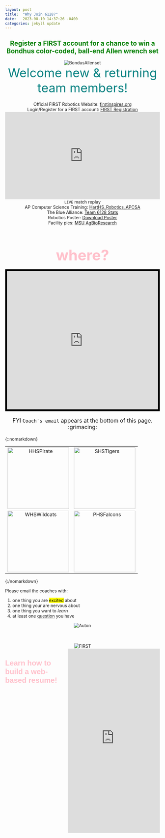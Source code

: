 ```yaml
---
layout: post
title:  "Why Join 6128?"
date:   2023-08-10 14:37:26 -0400
categories: jekyll update
---
```

<div style="text-align: center;">
  <h2 style="color: green;">Register a FIRST account for a chance to win a Bondhus color-coded, ball-end Allen wrench set</h2>
</div>

<div style="text-align: center;">
  <img src="https://3989ac5bcbe1edfc864a-0a7f10f87519dba22d2dbc6233a731e5.ssl.cf2.rackcdn.com/bondhus42/72-dpi-graphics/colorguard/69637_copy2.png" alt="BondusAllenset">
</div>

<div style="text-align: center; margin-bottom: 20px;">
  <span style="display: block; font-size: 40px; color: #008080;">
    Welcome new & returning team members!
  </span>
</div>

<head>
  <style>
    .break-item {
      margin: 20px 0 !important; <!-- added important rule -->
    }
  </style>
</head>

<div style="text-align: center; margin-bottom: 20px;">
  Official FIRST Robotics Website: <a href="https://www.firstinspires.org/robotics/frc">firstinspires.org</a><br class="break-item">
  Login/Register for a FIRST account: <a href="https://login2.firstinspires.org/Account/Login">FIRST Registration</a><br class="break-item">
  <div style="display: flex; justify-content: center;">
    <div style="max-width: 100%; width: 100%; position: relative; padding-bottom: 56.25%; /* 16:9 aspect ratio */">
      <iframe src="https://www.youtube.com/embed/C77dCZUTUpo" frameborder="0" allowfullscreen style="position: absolute; top: 0; left: 0; width: 100%; height: 100%;"></iframe>
    </div>
  </div>
  <code>LIVE</code> match replay<br class="break-item">
  AP Computer Science Training: <a href="https://runestone.academy/ns/books/published/HartHS_APCSA_FRC24/index.html">HartHS_Robotics_APCSA</a><br class="break-item">
  The Blue Alliance: <a href="https://www.thebluealliance.com/team/6128">Team 6128 Stats</a><br class="break-item">
  Robotics Poster: <a href="https://drive.google.com/file/d/1ncob92Pq0ILPDAlG7XROPMt_NxwRxsf3/view?usp=sharing">Download Poster</a><br class="break-item">
  Facility pics: <a href="https://drive.google.com/drive/folders/1x9UObfBQId2rwInRlrZxavEPQuLbMj_R?usp=sharing">MSU AgBioResearch</a><br class="break-item">
</div>

<div style="text-align: center;">
  <h3 style="color: pink; font-size: 48px; margin-bottom: 0; font-weight: bold;">where?</h3><br>
</div>

<div style="display: flex; justify-content: center; margin-bottom: 20px;">
  <iframe src="https://www.google.com/maps/embed?pb=!1m14!1m8!1m3!1d11530.621704532181!2d-86.37018675933841!3d43.73848451891624!3m2!1i1024!2i768!4f13.1!3m3!1m2!1s0x881c0784c753ce87%3A0x119a6d0133cc6700!2sMichigan%20State%20University%20AgBioResearch%20West%20Central%20Michigan%20Research%20and%20Extension%20Center!5e0!3m2!1sen!2sus!4v1691718293562!5m2!1sen!2sus" width="600" height="450" style="border:6px solid black;" allowfullscreen="" loading="lazy" referrerpolicy="no-referrer-when-downgrade"></iframe>
</div>

<div style="text-align: center; margin-bottom: 20px;">
  <span style="display: block; font-size: 18px;">
    FYI <code>Coach's email</code> appears at the bottom of this page. :grimacing:
  </span>
</div>

{::nomarkdown}
<table style="width:100%; text-align:center; border-collapse: collapse; border: none;">
  <tr>
    <td style="border-radius: 10px; overflow: hidden;">
      <img src="https://s3-us-west-2.amazonaws.com/sportshub2-uploads-prod/files/sites/893/2018/09/26151545/HPS_Pirate_RGB.png" alt="HHSPirate" width="200">
    </td>
    <td style="border-radius: 10px; overflow: hidden;">
      <img src="https://s3-us-west-2.amazonaws.com/sportshub2-uploads-prod/files/sites/1583/2017/08/02153836/517.png" alt="SHSTigers" width="200">
    </td>
  </tr>
  <tr>
    <td style="border-radius: 10px; overflow: hidden;">
      <img src="https://walkervillewildcats.com/wp-content/uploads/2018/11/Wildcat4.png" alt="WHSWildcats" width="200">
    </td>
    <td style="border-radius: 10px; overflow: hidden;">
      <img src="https://cmsv2-assets.apptegy.net/uploads/2721/logo/3009/logo.png" alt="PHSFalcons" width="200">
    </td>
  </tr>
</table>
{:/nomarkdown}

Please email the coaches with:
<ol>
  <li>one thing you are <mark>excited</mark> about</li>
  <li>one thing your are nervous about</li>
  <li>one thing you want to <em>learn</em></li>
  <li>at least one <span style="text-decoration: underline;">question</span> you have</li>
</ol>
<div style="display: flex; justify-content: center; margin-bottom: 50px;">
  <img src="https://www.chiefdelphi.com/uploads/default/original/3X/2/c/2c8ea0c8df7a9f0cd14aa04289ad8b23d94a3e06.gif" alt="Auton">
</div>

<div style="display: flex; justify-content: center;">
  <img src="https://seekvectorlogo.net/wp-content/uploads/2019/03/first-robotics-competition-vector-logo.png" alt="FIRST">
</div>

<div style="display: flex; justify-content: center;">
  <h4 style="color: pink; font-family: Arial, sans-serif; font-size: 24px; margin-bottom: 0;">Learn how to build a web-based resume!</h4><br>
  <iframe src="https://resume-template.joelglovier.com/" width="100%" height="600" frameborder="0"></iframe>
</div>

[firstinspires]: https://www.firstinspires.org/robotics/frc
[firstreg]: https://login2.firstinspires.org/Account/Login
[Qual78]: https://www.thebluealliance.com/match/2023miwmi_qm78
[APCSA]: https://runestone.academy/ns/books/published/HartHS_APCSA_FRC24/index.html
[MSU]: https://drive.google.com/drive/folders/1x9UObfBQId2rwInRlrZxavEPQuLbMj_R?usp=sharing
[TBA]: https://www.thebluealliance.com/team/6128
[FRCPoster]: https://drive.google.com/file/d/1ncob92Pq0ILPDAlG7XROPMt_NxwRxsf3/view?usp=sharing
